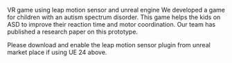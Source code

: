 VR game using leap motion sensor and unreal engine
We developed a game for children with an autism spectrum disorder. This game helps the kids on ASD to improve their reaction time and motor coordination. Our team has published a research paper on this prototype.

Please download and enable the leap motion sensor plugin from unreal market place if using UE 24 above. 
